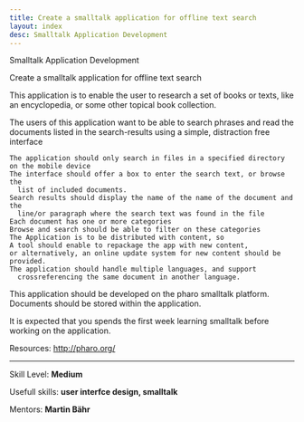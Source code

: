 ```yaml
---
title: Create a smalltalk application for offline text search
layout: index
desc: Smalltalk Application Development
---
```

Smalltalk Application Development


Create a smalltalk application for offline text search


This application is to enable the user to research a set of books or texts,
like an encyclopedia, or some other topical book collection.

The users of this application want to be able to search phrases and read the
documents listed in the search-results using a simple, distraction free
interface

    The application should only search in files in a specified directory on the mobile device
    The interface should offer a box to enter the search text, or browse the
      list of included documents.
    Search results should display the name of the name of the document and the
      line/or paragraph where the search text was found in the file
    Each document has one or more categories
    Browse and search should be able to filter on these categories
    The Application is to be distributed with content, so
    A tool should enable to repackage the app with new content,
    or alternatively, an online update system for new content should be provided.
    The application should handle multiple languages, and support
      crossreferencing the same document in another language.

This application should be developed on the pharo smalltalk platform. Documents
should be stored within the application.

It is expected that you spends the first week learning smalltalk before working
on the application.

Resources: http://pharo.org/

* * *

Skill Level: **Medium**

Usefull skills: **user interfce design, smalltalk**

Mentors: **Martin Bähr**
